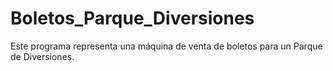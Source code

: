 # Boletos_Parque_Diversiones
Este programa representa una máquina de venta de boletos para un Parque de Diversiones.
